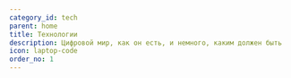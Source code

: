 ```yaml
---
category_id: tech
parent: home
title: Технологии
description: Цифровой мир, как он есть, и немного, каким должен быть
icon: laptop-code
order_no: 1
---
```

